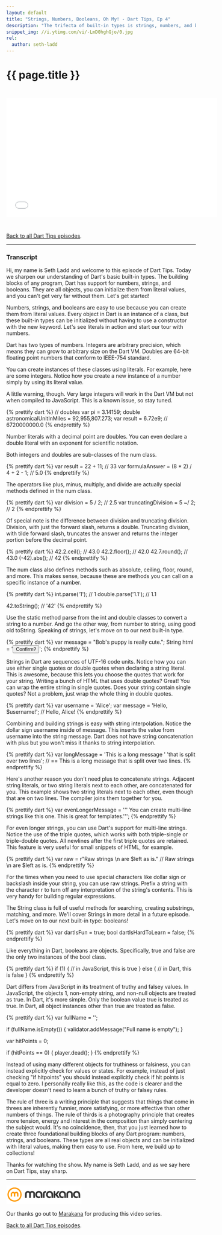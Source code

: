 ```yaml
---
layout: default
title: "Strings, Numbers, Booleans, Oh My! - Dart Tips, Ep 4"
description: "The trifecta of built-in types is strings, numbers, and booleans. Watch this episode to learn how to initialize them with literals, the difference between ints and doubles, and what is truthy and falsely in Dart."
snippet_img: //i.ytimg.com/vi/-LmD0hghGjo/0.jpg
rel:
  author: seth-ladd
---
```


# {{ page.title }}

<iframe style="margin: 25px 0 25px 0" width="560" height="315" src="//www.youtube.com/embed/-LmD0hghGjo" frameborder="0" allowfullscreen></iframe>

[Back to all Dart Tips episodes](/dart-tips/).

<hr>

### Transcript

Hi, my name is Seth Ladd and welcome to this episode of Dart Tips. Today we sharpen our understanding of Dart's basic built-in types. The building blocks of any program, Dart has support for numbers, strings, and booleans. They are all objects, you can initialize them from literal values, and you can't get very far without them. Let's get started!

Numbers, strings, and booleans are easy to use because you can create them from literal values. Every object in Dart is an instance of a class, but these built-in types can be initialized without having to use a constructor with the new keyword. Let's see literals in action and start our tour with numbers.

 Dart has two types of numbers. Integers are arbitrary precision, which means they can grow to arbitrary size on the Dart VM. Doubles are 64-bit floating point numbers that conform to IEEE-754 standard.

 You can create instances of these classes using literals. For example, here are some integers. Notice how you create a new instance of a number simply by using its literal value.

A little warning, though. Very large integers will work in the Dart VM but not when compiled to JavaScript. This is a known issue, so stay tuned.

{% prettify dart %}
// doubles
var pi = 3.14159;
double astronomicalUnitInMiles = 92,955,807.273;
var result = 6.72e9; // 6720000000.0
{% endprettify %}

 Number literals with a decimal point are doubles. You can even declare a double literal with an exponent for scientific notation.

 Both integers and doubles are sub-classes of the num class.

{% prettify dart %}
var result = 22 + 11;  // 33
var formulaAnswer = (8 * 2) / 4 + 2 - 1;  // 5.0
{% endprettify %}

 The operators like plus, minus, multiply, and divide are actually special methods defined in the num class.

{% prettify dart %}
var division = 5 / 2; // 2.5
var truncatingDivision = 5 ~/ 2; // 2
{% endprettify %}

 Of special note is the difference between division and truncating division. Division, with just the forward slash, returns a double. Truncating division, with tilde forward slash, truncates the answer and returns the integer portion before the decimal point.

{% prettify dart %}
42.2.ceil(); // 43.0
42.2.floor(); // 42.0
42.7.round(); // 43.0
(-42).abs(); // 42
{% endprettify %}

 The num class also defines methods such as absolute, ceiling, floor, round, and more. This makes sense, because these are methods you can call on a specific instance of a number.

{% prettify dart %}
int.parse('1'); // 1
double.parse('1.1'); // 1.1

42.toString(); // '42'
{% endprettify %}

 Use the static method parse from the int and double classes to convert a string to a number. And go the other way, from number to string, using good old toString. Speaking of strings, let's move on to our next built-in type.

{% prettify dart %}
var message = "Bob's puppy is really cute.";
String html = '<button id="confirmation">Confirm?</button>';
{% endprettify %}

 Strings in Dart are sequences of UTF-16 code units. Notice how you can use either single quotes or double quotes when declaring a string literal. This is awesome, because this lets you choose the quotes that work for your string. Writing a bunch of HTML that uses double quotes? Great! You can wrap the entire string in single quotes. Does your string contain single quotes? Not a problem, just wrap the whole thing in double quotes.

{% prettify dart %}
var username = 'Alice';
var message = 'Hello, $username!'; // Hello, Alice!
{% endprettify %}

 Combining and building strings is easy with string interpolation. Notice the dollar sign username inside of message. This inserts the value from username into the string message. Dart does not have string concatenation with plus but you won't miss it thanks to string interpolation.

{% prettify dart %}
var longMessage = 'This is a long message '
                                'that is split over two lines';
// == This is a long message that is split over two lines.
{% endprettify %}

 Here's another reason you don't need plus to concatenate strings. Adjacent string literals, or two string literals next to each other, are concatenated for you. This example shows two string literals next to each other, even though that are on two lines. The compiler joins them together for you.

{% prettify dart %}
var evenLongerMessage = '''
You can create
multi-line strings like this one.
This is great for templates.''';
{% endprettify %}

 For even longer strings, you can use Dart's support for multi-line strings. Notice the use of the triple quotes, which works with both triple-single or triple-double quotes. All newlines after the first triple quotes are retained. This feature is very useful for small snippets of HTML, for example.

{% prettify dart %}
var raw = r"Raw strings \n are $left as is." // Raw strings \n are $left as is.
{% endprettify %}

 For the times when you need to use special characters like dollar sign or backslash inside your string, you can use raw strings. Prefix a string with the character r to turn off any interpretation of the string's contents. This is very handy for building regular expressions.

The String class is full of useful methods for searching, creating substrings, matching, and more. We'll cover Strings in more detail in a future episode. Let's move on to our next built-in type: booleans!

{% prettify dart %}
var dartIsFun = true;
bool dartIsHardToLearn = false;
{% endprettify %}

 Like everything in Dart, booleans are objects. Specifically, true and false are the only two instances of the bool class.

{% prettify dart %}
if (1) {
  // in JavaScript, this is true
} else {
  // in Dart, this is false
}
{% endprettify %}

 Dart differs from JavaScript in its treatment of truthy and falsey values. In JavaScript, the objects 1, non-empty string, and non-null objects are treated as true. In Dart, it's more simple. Only the boolean value true is treated as true. In Dart, all object instances other than true are treated as false.

{% prettify dart %}
var fullName = '';

if (fullName.isEmpty()) {
  validator.addMessage("Full name is empty");
}

var hitPoints = 0;

if (hitPoints == 0) {
  player.dead();
}
{% endprettify %}

 Instead of using many different objects for truthiness or falsiness, you can instead explicitly check for values or states. For example, instead of just checking "if hitpoints" you should instead explicitly check if hit points is equal to zero. I personally really like this, as the code is clearer and the developer doesn't need to learn a bunch of truthy or falsey rules.

The rule of three is a writing principle that suggests that things that come in threes are inherently funnier, more satisfying, or more effective than other numbers of things. The rule of thirds is a photography principle that creates more tension, energy and interest in the composition than simply centering the subject would. It's no coincidence, then, that you just learned how to create three foundational building blocks of any Dart program: numbers, strings, and booleans. These types are all real objects and can be initialized with literal values, making them easy to use. From here, we build up to collections!

Thanks for watching the show. My name is Seth Ladd, and as we say here on Dart Tips, stay sharp.

<hr>

<a href="http://marakana.com"><img src="imgs/marakana-logo.png" alt="Marakana Logo"></a>

Our thanks go out to [Marakana](http://www.marakana.com) for producing this
video series.

[Back to all Dart Tips episodes](/dart-tips/).